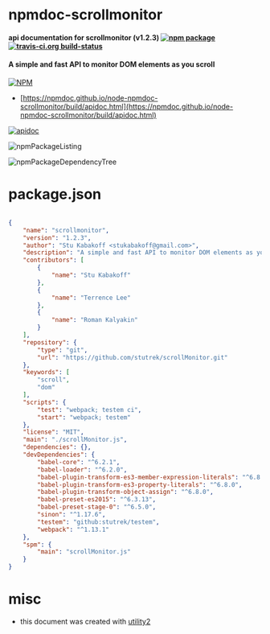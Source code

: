 # npmdoc-scrollmonitor

#### api documentation for  scrollmonitor (v1.2.3)  [![npm package](https://img.shields.io/npm/v/npmdoc-scrollmonitor.svg?style=flat-square)](https://www.npmjs.org/package/npmdoc-scrollmonitor) [![travis-ci.org build-status](https://api.travis-ci.org/npmdoc/node-npmdoc-scrollmonitor.svg)](https://travis-ci.org/npmdoc/node-npmdoc-scrollmonitor)

#### A simple and fast API to monitor DOM elements as you scroll

[![NPM](https://nodei.co/npm/scrollmonitor.png?downloads=true&downloadRank=true&stars=true)](https://www.npmjs.com/package/scrollmonitor)

- [https://npmdoc.github.io/node-npmdoc-scrollmonitor/build/apidoc.html](https://npmdoc.github.io/node-npmdoc-scrollmonitor/build/apidoc.html)

[![apidoc](https://npmdoc.github.io/node-npmdoc-scrollmonitor/build/screenCapture.buildCi.browser.%252Ftmp%252Fbuild%252Fapidoc.html.png)](https://npmdoc.github.io/node-npmdoc-scrollmonitor/build/apidoc.html)

![npmPackageListing](https://npmdoc.github.io/node-npmdoc-scrollmonitor/build/screenCapture.npmPackageListing.svg)

![npmPackageDependencyTree](https://npmdoc.github.io/node-npmdoc-scrollmonitor/build/screenCapture.npmPackageDependencyTree.svg)



# package.json

```json

{
    "name": "scrollmonitor",
    "version": "1.2.3",
    "author": "Stu Kabakoff <stukabakoff@gmail.com>",
    "description": "A simple and fast API to monitor DOM elements as you scroll",
    "contributors": [
        {
            "name": "Stu Kabakoff"
        },
        {
            "name": "Terrence Lee"
        },
        {
            "name": "Roman Kalyakin"
        }
    ],
    "repository": {
        "type": "git",
        "url": "https://github.com/stutrek/scrollMonitor.git"
    },
    "keywords": [
        "scroll",
        "dom"
    ],
    "scripts": {
        "test": "webpack; testem ci",
        "start": "webpack; testem"
    },
    "license": "MIT",
    "main": "./scrollMonitor.js",
    "dependencies": {},
    "devDependencies": {
        "babel-core": "^6.2.1",
        "babel-loader": "^6.2.0",
        "babel-plugin-transform-es3-member-expression-literals": "^6.8.0",
        "babel-plugin-transform-es3-property-literals": "^6.8.0",
        "babel-plugin-transform-object-assign": "^6.8.0",
        "babel-preset-es2015": "^6.3.13",
        "babel-preset-stage-0": "^6.5.0",
        "sinon": "^1.17.6",
        "testem": "github:stutrek/testem",
        "webpack": "^1.13.1"
    },
    "spm": {
        "main": "scrollMonitor.js"
    }
}
```



# misc
- this document was created with [utility2](https://github.com/kaizhu256/node-utility2)
